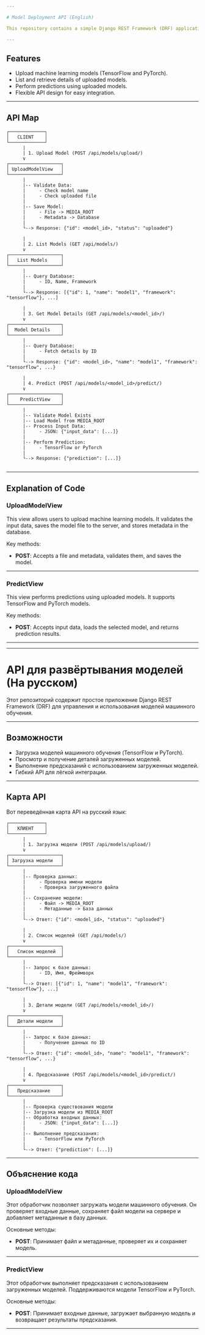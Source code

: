 ```yaml
---

# Model Deployment API (English)

This repository contains a simple Django REST Framework (DRF) application for managing and using machine learning models.

---
```


## Features

- Upload machine learning models (TensorFlow and PyTorch).
- List and retrieve details of uploaded models.
- Perform predictions using uploaded models.
- Flexible API design for easy integration.

---

## API Map

```
┌─────────────┐
│   CLIENT    │
└─────────────┘
      |
      | 1. Upload Model (POST /api/models/upload/)
      v
┌───────────────────┐
│ UploadModelView   │
└───────────────────┘
      |
      |-- Validate Data:
      |     - Check model name
      |     - Check uploaded file
      |
      |-- Save Model:
      |     - File -> MEDIA_ROOT
      |     - Metadata -> Database
      |
      └--> Response: {"id": <model_id>, "status": "uploaded"}

      |
      | 2. List Models (GET /api/models/)
      v
┌───────────────────┐
│   List Models     │
└───────────────────┘
      |
      |-- Query Database:
      |     - ID, Name, Framework
      |
      └--> Response: [{"id": 1, "name": "model1", "framework": "tensorflow"}, ...]

      |
      | 3. Get Model Details (GET /api/models/<model_id>/)
      v
┌───────────────────┐
│  Model Details    │
└───────────────────┘
      |
      |-- Query Database:
      |     - Fetch details by ID
      |
      └--> Response: {"id": <model_id>, "name": "model1", "framework": "tensorflow", ...}

      |
      | 4. Predict (POST /api/models/<model_id>/predict/)
      v
┌───────────────────┐
│    PredictView    │
└───────────────────┘
      |
      |-- Validate Model Exists
      |-- Load Model from MEDIA_ROOT
      |-- Process Input Data:
      |     - JSON: {"input_data": [...]}
      |
      |-- Perform Prediction:
      |     - TensorFlow or PyTorch
      |
      └--> Response: {"prediction": [...]}


```

---

## Explanation of Code

### UploadModelView
This view allows users to upload machine learning models. It validates the input data, saves the model file to the server, and stores metadata in the database.

Key methods:
- **POST**: Accepts a file and metadata, validates them, and saves the model.

---

### PredictView
This view performs predictions using uploaded models. It supports TensorFlow and PyTorch models.

Key methods:
- **POST**: Accepts input data, loads the selected model, and returns prediction results.

---

---

# API для развёртывания моделей (На русском)

Этот репозиторий содержит простое приложение Django REST Framework (DRF) для управления и использования моделей машинного обучения.

---

## Возможности

- Загрузка моделей машинного обучения (TensorFlow и PyTorch).
- Просмотр и получение деталей загруженных моделей.
- Выполнение предсказаний с использованием загруженных моделей.
- Гибкий API для лёгкой интеграции.

---

## Карта API


Вот переведённая карта API на русский язык:

```
┌─────────────┐
│   КЛИЕНТ    │
└─────────────┘
      |
      | 1. Загрузка модели (POST /api/models/upload/)
      v
┌───────────────────┐
│ Загрузка модели   │
└───────────────────┘
      |
      |-- Проверка данных:
      |     - Проверка имени модели
      |     - Проверка загруженного файла
      |
      |-- Сохранение модели:
      |     - Файл -> MEDIA_ROOT
      |     - Метаданные -> База данных
      |
      └--> Ответ: {"id": <model_id>, "status": "uploaded"}

      |
      | 2. Список моделей (GET /api/models/)
      v
┌───────────────────┐
│   Список моделей  │
└───────────────────┘
      |
      |-- Запрос к базе данных:
      |     - ID, Имя, Фреймворк
      |
      └--> Ответ: [{"id": 1, "name": "model1", "framework": "tensorflow"}, ...]

      |
      | 3. Детали модели (GET /api/models/<model_id>/)
      v
┌───────────────────┐
│   Детали модели   │
└───────────────────┘
      |
      |-- Запрос к базе данных:
      |     - Получение данных по ID
      |
      └--> Ответ: {"id": <model_id>, "name": "model1", "framework": "tensorflow", ...}

      |
      | 4. Предсказание (POST /api/models/<model_id>/predict/)
      v
┌───────────────────┐
│   Предсказание    │
└───────────────────┘
      |
      |-- Проверка существования модели
      |-- Загрузка модели из MEDIA_ROOT
      |-- Обработка входных данных:
      |     - JSON: {"input_data": [...]}
      |
      |-- Выполнение предсказания:
      |     - TensorFlow или PyTorch
      |
      └--> Ответ: {"prediction": [...]}
```

---

## Объяснение кода

### UploadModelView
Этот обработчик позволяет загружать модели машинного обучения. Он проверяет входные данные, сохраняет файл модели на сервере и добавляет метаданные в базу данных.

Основные методы:
- **POST**: Принимает файл и метаданные, проверяет их и сохраняет модель.

---

### PredictView
Этот обработчик выполняет предсказания с использованием загруженных моделей. Поддерживаются модели TensorFlow и PyTorch.

Основные методы:
- **POST**: Принимает входные данные, загружает выбранную модель и возвращает результаты предсказания.

---
